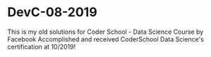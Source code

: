 # DevC-08-2019
This is my old solutions for Coder School - Data Science Course by Facebook
Accomplished and received CoderSchool Data Science's certification at 10/2019!

